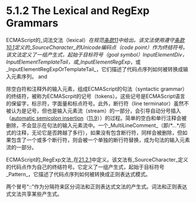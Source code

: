 # 5.1.2 The Lexical and RegExp Grammars


ECMAScript的_词法文法（lexical）_在规范[条款11](https://github.com/js-geek/ecmascript-language-specification-cn/tree/8255e51ad8526c3a1dcf79b6c70215a896ad1301/manuscript/11_ecmascript_language_lexical_grammar/README.md)中给出。该文法使用遵守[条款10.1](https://github.com/js-geek/ecmascript-language-specification-cn/tree/8255e51ad8526c3a1dcf79b6c70215a896ad1301/manuscript/10_scmascript_language_source_code/10_1_source_text.md)定义的_SourceCharacter_的Unicode编码点（code point）作为终结符号。该文法定义了一组产生式，起始于目标符号（goal symbol）_InputElementDiv_，_InputElementTemplateTail_，或_InputElementRegExp_，或_InputElementRegExpOrTemplateTail_，它们描述了代码点序列如何被转换成输入元素序列。 and

除空白符和注释外的输入元素，组成ECMAScript的句法（syntactic grammar）的终结符，被称为ECMAScrpit的记号（tokens）。这些记号是ECMAScript语言的保留字，标示符，字面量和标点符号。此外，断行符（line terminator）虽然不被认为是记号，但也是输入元素流（stream）的一部分，会引导自动分号插入（[automatic semicolon insertion](https://github.com/js-geek/ecmascript-language-specification-cn/tree/8255e51ad8526c3a1dcf79b6c70215a896ad1301/manuscript/11_ecmascript_language_lexical_grammar/11_9_automatic_semicolon_insertion.md)（[11.9](https://github.com/js-geek/ecmascript-language-specification-cn/tree/8255e51ad8526c3a1dcf79b6c70215a896ad1301/manuscript/11_ecmascript_language_lexical_grammar/11_9_automatic_semicolon_insertion.md)））的过程。简单的空白和单行注释会被删除，不会显示在句法的输入元素流中。一个_MultiLineComment_（即/\*...\*/形式的注释，无论它是否跨越了多行），如果没有包含断行符，同样会被删除，但如果包含了一个或多个断行符，则会被一个单独的断行符替换，成为句法的输入元素流的一部分。

ECMAScript的_RegExp文法_在[21.2.1](https://github.com/js-geek/ecmascript-language-specification-cn/tree/8255e51ad8526c3a1dcf79b6c70215a896ad1301/manuscript/21_text_processing/21_2_regexp_objects.md)中定义。该文法有_SourceCharacter_定义的代码点作为自己的终结符号。它定义了一组产生式，起始于目标符号_Pattern_，它描述了代码点序列如何被转换成正则表达式模式。

两个冒号“::”作为分隔符来区分词法和正则表达式文法的产生式。词法和正则表达式文法共享某些产生式。

